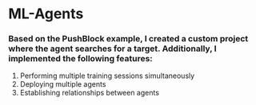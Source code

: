 # ML-Agents


### Based on the PushBlock example, I created a custom project where the agent searches for a target. Additionally, I implemented the following features:

1. Performing multiple training sessions simultaneously
2. Deploying multiple agents
3. Establishing relationships between agents
